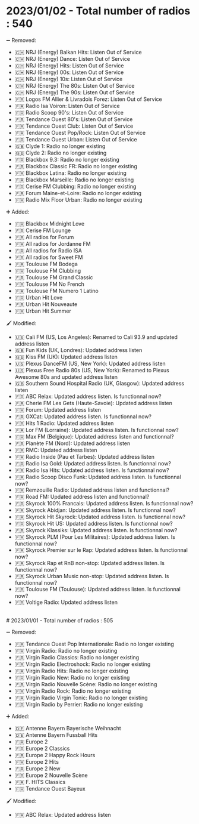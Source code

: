 # 2023/01/02 - Total number of radios : 540<br />

➖  Removed:
- 🇨🇭 NRJ (Energy) Balkan Hits: Listen Out of Service
- 🇨🇭 NRJ (Energy) Dance: Listen Out of Service
- 🇨🇭 NRJ (Energy) Hits: Listen Out of Service
- 🇨🇭 NRJ (Energy) 00s: Listen Out of Service
- 🇨🇭 NRJ (Energy) 10s: Listen Out of Service
- 🇨🇭 NRJ (Energy) The 80s: Listen Out of Service
- 🇨🇭 NRJ (Energy) The 90s: Listen Out of Service
- 🇫🇷 Logos FM Allier & Livradois Forez: Listen Out of Service
- 🇫🇷 Radio Isa Voiron: Listen Out of Service
- 🇫🇷 Radio Scoop 90's: Listen Out of Service
- 🇫🇷 Tendance Ouest 80's: Listen Out of Service
- 🇫🇷 Tendance Ouest Club: Listen Out of Service
- 🇫🇷 Tendance Ouest Pop/Rock: Listen Out of Service
- 🇫🇷 Tendance Ouest Urban: Listen Out of Service
- 🇬🇧 Clyde 1: Radio no longer existing
- 🇬🇧 Clyde 2: Radio no longer existing
- 🇫🇷 Blackbox 9.3: Radio no longer existing
- 🇫🇷 Blackbox Classic FR: Radio no longer existing
- 🇫🇷 Blackbox Latina: Radio no longer existing
- 🇫🇷 Blackbox Marseille: Radio no longer existing
- 🇫🇷 Cerise FM Clubbing: Radio no longer existing
- 🇫🇷 Forum Maine-et-Loire: Radio no longer existing
- 🇫🇷 Radio Mix Floor Urban: Radio no longer existing

➕ Added:
- 🇫🇷 Blackbox Midnight Love
- 🇫🇷 Cerise FM Lounge
- 🇫🇷 All radios for Forum
- 🇫🇷 All radios for Jordanne FM
- 🇫🇷 All radios for Radio ISA
- 🇫🇷 All radios for Sweet FM
- 🇫🇷 Toulouse FM Bodega
- 🇫🇷 Toulouse FM Clubbing
- 🇫🇷 Toulouse FM Grand Classic
- 🇫🇷 Toulouse FM No French
- 🇫🇷 Toulouse FM Numero 1 Latino
- 🇫🇷 Urban Hit Love
- 🇫🇷 Urban Hit Nouveaute
- 🇫🇷 Urban Hit Summer

🖌️  Modified:
- 🇺🇸 Cali FM (US, Los Angeles): Renamed to Cali 93.9 and updated address listen
- 🇬🇧 Fun Kids (UK, Londres): Updated address listen
- 🇬🇧 Kiss FM (UK): Updated address listen
- 🇺🇸 Plexus DanceFM (US, New York): Updated address listen
- 🇺🇸 Plexus Free Radio 80s (US, New York): Renamed to Plexus Awesome 80s and updated address listen
- 🇬🇧 Southern Sound Hospital Radio (UK, Glasgow): Updated address listen
- 🇫🇷 ABC Relax: Updated address listen. Is functionnal now?
- 🇫🇷 Cherie FM Les Gets (Haute-Savoie): Updated address listen
- 🇫🇷 Forum: Updated address listen
- 🇫🇷 GXCat: Updated address listen. Is functionnal now?
- 🇫🇷 Hits 1 Radio: Updated address listen
- 🇫🇷 Lor FM (Lorraine): Updated address listen. Is functionnal now?
- 🇫🇷 Max FM (Belgique): Updated address listen and functionnal?
- 🇫🇷 Planète FM (Nord): Updated address listen
- 🇫🇷 RMC: Updated address listen
- 🇫🇷 Radio Inside (Pau et Tarbes): Updated address listen
- 🇫🇷 Radio Isa Gold: Updated address listen. Is functionnal now?
- 🇫🇷 Radio Isa Hits: Updated address listen. Is functionnal now?
- 🇫🇷 Radio Scoop Disco Funk: Updated address listen. Is functionnal now?
- 🇫🇷 Remzouille Radio: Updated address listen and functionnal?
- 🇫🇷 Road FM: Updated address listen and functionnal?
- 🇫🇷 Skyrock 100% Francais: Updated address listen. Is functionnal now?
- 🇫🇷 Skyrock Abidjan: Updated address listen. Is functionnal now?
- 🇫🇷 Skyrock Hit Skyrock: Updated address listen. Is functionnal now?
- 🇫🇷 Skyrock Hit US: Updated address listen. Is functionnal now?
- 🇫🇷 Skyrock Klassiks: Updated address listen. Is functionnal now?
- 🇫🇷 Skyrock PLM (Pour Les Militaires): Updated address listen. Is functionnal now?
- 🇫🇷 Skyrock Premier sur le Rap: Updated address listen. Is functionnal now?
- 🇫🇷 Skyrock Rap et RnB non-stop: Updated address listen. Is functionnal now?
- 🇫🇷 Skyrock Urban Music non-stop: Updated address listen. Is functionnal now?
- 🇫🇷 Toulouse FM (Toulouse): Updated address listen. Is functionnal now?
- 🇫🇷 Voltige Radio: Updated address listen

<br />
# 2023/01/01 - Total number of radios : 505<br />

➖  Removed:
- 🇫🇷 Tendance Ouest Pop Internationale: Radio no longer existing
- 🇫🇷 Virgin Radio: Radio no longer existing
- 🇫🇷 Virgin Radio Classics: Radio no longer existing
- 🇫🇷 Virgin Radio Electroshock: Radio no longer existing
- 🇫🇷 Virgin Radio Hits: Radio no longer existing
- 🇫🇷 Virgin Radio New: Radio no longer existing
- 🇫🇷 Virgin Radio Nouvelle Scène: Radio no longer existing
- 🇫🇷 Virgin Radio Rock: Radio no longer existing
- 🇫🇷 Virgin Radio Virgin Tonic: Radio no longer existing
- 🇫🇷 Virgin Radio by Perrier: Radio no longer existing

➕ Added:
- 🇩🇪 Antenne Bayern Bayerische Weihnacht
- 🇩🇪 Antenne Bayern Fussball Hits
- 🇫🇷 Europe 2
- 🇫🇷 Europe 2 Classics
- 🇫🇷 Europe 2 Happy Rock Hours
- 🇫🇷 Europe 2 Hits
- 🇫🇷 Europe 2 New
- 🇫🇷 Europe 2 Nouvelle Scène
- 🇫🇷 F. HITS Classics
- 🇫🇷 Tendance Ouest Bayeux

🖌️  Modified:
- 🇫🇷 ABC Relax: Updated address listen
